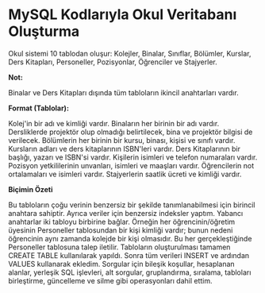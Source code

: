 # MySQL Kodlarıyla Okul Veritabanı Oluşturma
Okul sistemi 10 tablodan oluşur: Kolejler, Binalar, Sınıflar, Bölümler, Kurslar, Ders Kitapları, Personeller, Pozisyonlar, Öğrenciler ve Stajyerler.

**Not:**

Binalar ve Ders Kitapları dışında tüm tabloların ikincil anahtarları vardır. 

**Format (Tablolar):**

Kolej'in bir adı ve kimliği vardır.
Binaların her birinin bir adı vardır.
Dersliklerde projektör olup olmadığı belirtilecek, bina ve projektör bilgisi de verilecek.
Bölümlerin her birinin bir kursu, binası, kişisi ve sınıfı vardır.
Kursların adları ve ders kitaplarının ISBN'leri vardır.
Ders Kitaplarının bir başlığı, yazarı ve ISBN'si vardır.
Kişilerin isimleri ve telefon numaraları vardır.
Pozisyon yetkililerinin unvanları, isimleri ve maaşları vardır.
Öğrencilerin not ortalamaları ve isimleri vardır.
Stajyerlerin saatlik ücreti ve kimliği vardır.

**Biçimin Özeti**

Bu tabloların çoğu verinin benzersiz bir şekilde tanımlanabilmesi için birincil anahtara sahiptir. Ayrıca veriler için benzersiz indeksler yaptım. Yabancı anahtarlar iki tabloyu birbirine bağlar. Örneğin her öğrencinin/öğretim üyesinin Personeller tablosundan bir kişi kimliği vardır; bunun nedeni öğrencinin aynı zamanda kolejde bir kişi olmasıdır. Bu her gerçekleştiğinde Personeller tablosuna talep iletilir. Tabloların oluşturulması tamamen CREATE TABLE kullanılarak yapıldı. Sonra tüm verileri INSERT ve ardından VALUES kullanarak ekledim. Sorgular için bileşik koşullar, hesaplanan alanlar, yerleşik SQL işlevleri, alt sorgular, gruplandırma, sıralama, tabloları birleştirme, güncelleme ve silme gibi operasyonları dahil ettim.